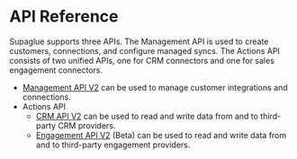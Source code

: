 # API Reference

Supaglue supports three APIs. The Management API is used to create customers, connections, and configure managed syncs. The Actions API consists of two unified APIs, one for CRM connectors and one for sales engagement connectors.

- [Management API V2](/api/v2/mgmt/supaglue-management-api) can be used to manage customer integrations and connections.
- Actions API
    - [CRM API V2](/api/v2/crm/supaglue-crm-api) can be used to read and write data from and to third-party CRM providers.
    - [Engagement API V2](/api/v2/engagement/supaglue-engagement-api) (Beta) can be used to read and write data from and to third-party engagement providers.
